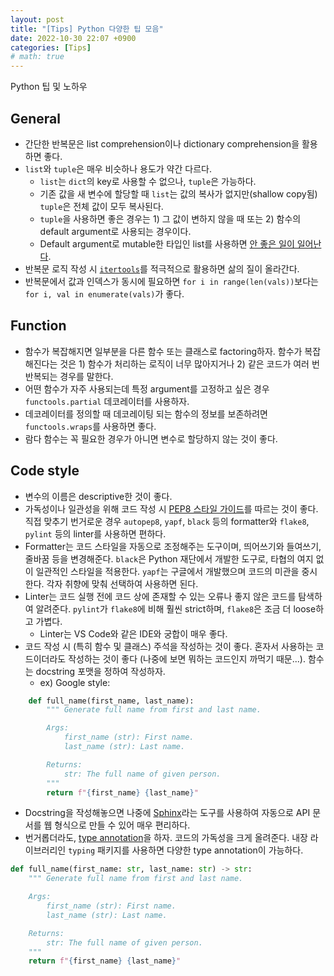 ```yaml
---
layout: post
title: "[Tips] Python 다양한 팁 모음"
date: 2022-10-30 22:07 +0900
categories: [Tips]
# math: true
---
```


Python 팁 및 노하우


## General

- 간단한 반복문은 list comprehension이나 dictionary comprehension을 활용하면 좋다.
- `list`와 `tuple`은 매우 비슷하나 용도가 약간 다르다. 
  - `list`는 `dict`의 key로 사용할 수 없으나, `tuple`은 가능하다.
  - 기존 값을 새 변수에 할당할 때 `list`는 값의 복사가 없지만(shallow copy됨) `tuple`은 전체 값이 모두 복사된다.
  - `tuple`을 사용하면 좋은 경우는 1) 그 값이 변하지 않을 때 또는 2) 함수의 default argument로 사용되는 경우이다.
  - Default argument로 mutable한 타입인 list를 사용하면 [안 좋은 일이 일어난다](https://frhyme.github.io/python-basic/default_parameter_value_in_python/).
- 반복문 로직 작성 시 [`itertools`](https://docs.python.org/ko/3/library/itertools.html)를 적극적으로 활용하면 삶의 질이 올라간다.
- 반복문에서 값과 인덱스가 동시에 필요하면 `for i in range(len(vals))`보다는 `for i, val in enumerate(vals)`가 좋다.


## Function

- 함수가 복잡해지면 일부분을 다른 함수 또는 클래스로 factoring하자. 함수가 복잡해진다는 것은 1) 함수가 처리하는 로직이 너무 많아지거나 2) 같은 코드가 여러 번 반복되는 경우를 말한다.
- 어떤 함수가 자주 사용되는데 특정 argument를 고정하고 싶은 경우 `functools.partial` 데코레이터를 사용하자.
- 데코레이터를 정의할 때 데코레이팅 되는 함수의 정보를 보존하려면 `functools.wraps`를 사용하면 좋다.
- 람다 함수는 꼭 필요한 경우가 아니면 변수로 할당하지 않는 것이 좋다.


## Code style

- 변수의 이름은 descriptive한 것이 좋다.
- 가독성이나 일관성을 위해 코드 작성 시 [PEP8 스타일 가이드](https://peps.python.org/pep-0008/)를 따르는 것이 좋다. 직접 맞추기 번거로운 경우 `autopep8`, `yapf`, `black` 등의 formatter와 `flake8`, `pylint` 등의 linter를 사용하면 편하다.
- Formatter는 코드 스타일을 자동으로 조정해주는 도구이며, 띄어쓰기와 들여쓰기, 줄바꿈 등을 변경해준다. `black`은 Python 재단에서 개발한 도구로, 타협의 여지 없이 일관적인 스타일을 적용한다. `yapf`는 구글에서 개발했으며 코드의 미관을 중시한다. 각자 취향에 맞춰 선택하여 사용하면 된다.
- Linter는 코드 실행 전에 코드 상에 존재할 수 있는 오류나 좋지 않은 코드를 탐색하여 알려준다. `pylint`가 `flake8`에 비해 훨씬 strict하며, `flake8`은 조금 더 loose하고 가볍다.
  - Linter는 VS Code와 같은 IDE와 궁합이 매우 좋다.
- 코드 작성 시 (특히 함수 및 클래스) 주석을 작성하는 것이 좋다. 혼자서 사용하는 코드이더라도 작성하는 것이 좋다 (나중에 보면 뭐하는 코드인지 까먹기 때문...). 함수는 docstring 포맷을 정하여 작성하자.
  - ex) Google style:
```python
    def full_name(first_name, last_name):
        """ Generate full name from first and last name.

        Args:
            first_name (str): First name.
            last_name (str): Last name.

        Returns:
            str: The full name of given person.
        """
        return f"{first_name} {last_name}"
```
  - Docstring을 작성해놓으면 나중에 [Sphinx](https://www.sphinx-doc.org/en/master/)라는 도구를 사용하여 자동으로 API 문서를 웹 형식으로 만들 수 있어 매우 편리하다.
- 번거롭더라도, [type annotation](https://docs.python.org/3/library/typing.html)을 하자. 코드의 가독성을 크게 올려준다. 내장 라이브러리인 `typing` 패키지를 사용하면 다양한 type annotation이 가능하다.
```python
def full_name(first_name: str, last_name: str) -> str:
    """ Generate full name from first and last name.

    Args:
        first_name (str): First name.
        last_name (str): Last name.

    Returns:
        str: The full name of given person.
    """
    return f"{first_name} {last_name}"
```

<!-- ## Numpy -->

